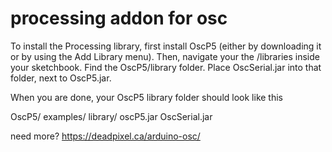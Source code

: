 # processing addon for osc

To install the Processing library, first install OscP5 (either by 
downloading it or by using the Add Library menu). Then, navigate your the 
/libraries inside your sketchbook. Find the OscP5/library folder. Place 
OscSerial.jar into that folder, next to OscP5.jar.

When you are done, your OscP5 library folder should look like this

OscP5/
     examples/
     library/
         oscP5.jar
         OscSerial.jar

need more? 
https://deadpixel.ca/arduino-osc/
